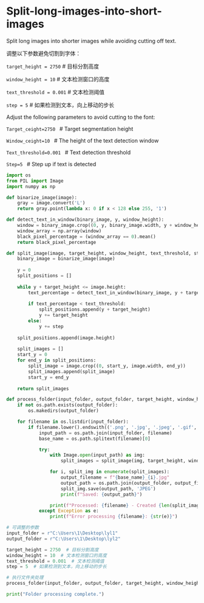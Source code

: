 # Split-long-images-into-short-images
Split long images into shorter images while avoiding cutting off text.

调整以下参数避免切割到字体：

`target_height = 2750`  # 目标分割高度

`window_height = 10`  # 文本检测窗口的高度

`text_threshold = 0.001`  # 文本检测阈值

`step = 5`  # 如果检测到文本，向上移动的步长

Adjust the following parameters to avoid cutting to the font:

`Target_ceight=2750 ` # Target segmentation height

`Window_ceight=10 ` # The height of the text detection window

`Text_threshold=0.001 ` # Text detection threshold

`Step=5 ` # Step up if text is detected
```python
import os
from PIL import Image
import numpy as np

def binarize_image(image):
    gray = image.convert('L')
    return gray.point(lambda x: 0 if x < 128 else 255, '1')

def detect_text_in_window(binary_image, y, window_height):
    window = binary_image.crop((0, y, binary_image.width, y + window_height))
    window_array = np.array(window)
    black_pixel_percentage = (window_array == 0).mean()
    return black_pixel_percentage

def split_image(image, target_height, window_height, text_threshold, step):
    binary_image = binarize_image(image)
    
    y = 0
    split_positions = []
    
    while y + target_height <= image.height:
        text_percentage = detect_text_in_window(binary_image, y + target_height - window_height, window_height)
        
        if text_percentage < text_threshold:
            split_positions.append(y + target_height)
            y += target_height
        else:
            y += step
    
    split_positions.append(image.height)
    
    split_images = []
    start_y = 0
    for end_y in split_positions:
        split_image = image.crop((0, start_y, image.width, end_y))
        split_images.append(split_image)
        start_y = end_y
    
    return split_images

def process_folder(input_folder, output_folder, target_height, window_height, text_threshold, step):
    if not os.path.exists(output_folder):
        os.makedirs(output_folder)

    for filename in os.listdir(input_folder):
        if filename.lower().endswith(('.png', '.jpg', '.jpeg', '.gif', '.bmp')):
            input_path = os.path.join(input_folder, filename)
            base_name = os.path.splitext(filename)[0]

            try:
                with Image.open(input_path) as img:
                    split_images = split_image(img, target_height, window_height, text_threshold, step)

                for i, split_img in enumerate(split_images):
                    output_filename = f"{base_name}_{i}.jpg"
                    output_path = os.path.join(output_folder, output_filename)
                    split_img.save(output_path, 'JPEG')
                    print(f"Saved: {output_path}")

                print(f"Processed: {filename} - Created {len(split_images)} split images")
            except Exception as e:
                print(f"Error processing {filename}: {str(e)}")

# 可调整的参数
input_folder = r"C:\Users\1\Desktop\lyl1"
output_folder = r"C:\Users\1\Desktop\lyl2"

target_height = 2750  # 目标分割高度
window_height = 10  # 文本检测窗口的高度
text_threshold = 0.001  # 文本检测阈值
step = 5  # 如果检测到文本，向上移动的步长

# 执行文件夹处理
process_folder(input_folder, output_folder, target_height, window_height, text_threshold, step)

print("Folder processing complete.")
```

